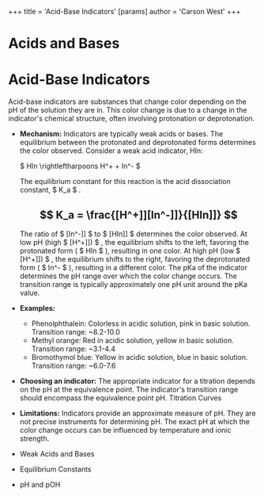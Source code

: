 +++
 title = 'Acid-Base Indicators'
[params]
	author = 'Carson West'
+++
# Acids and Bases
# Acid-Base Indicators

Acid-base indicators are substances that change color depending on the pH of the solution they are in.  This color change is due to a change in the indicator's chemical structure, often involving protonation or deprotonation.

* **Mechanism:**  Indicators are typically weak acids or bases.  The equilibrium between the protonated and deprotonated forms determines the color observed.  Consider a weak acid indicator, HIn:

   $ HIn \rightleftharpoons H^+ + In^- $ 

  The equilibrium constant for this reaction is the acid dissociation constant,  $ K_a $ .

  ##  $$ K_a = \frac{[H^+]][In^-]]}{[HIn]]} $$  
  The ratio of  $ [In^-]] $  to  $ [HIn]] $  determines the color observed.  At low pH (high  $ [H^+]]) $ , the equilibrium shifts to the left, favoring the protonated form ( $ HIn $ ), resulting in one color. At high pH (low  $ [H^+]]) $ , the equilibrium shifts to the right, favoring the deprotonated form ( $ In^- $ ), resulting in a different color. The pKa of the indicator determines the pH range over which the color change occurs.  The transition range is typically approximately one pH unit around the pKa value.


* **Examples:**

    * Phenolphthalein: Colorless in acidic solution, pink in basic solution.  Transition range: ~8.2-10.0
    * Methyl orange: Red in acidic solution, yellow in basic solution. Transition range: ~3.1-4.4
    * Bromothymol blue: Yellow in acidic solution, blue in basic solution. Transition range: ~6.0-7.6


* **Choosing an indicator:** The appropriate indicator for a titration depends on the pH at the equivalence point.  The indicator's transition range should encompass the equivalence point pH. Titration Curves


* **Limitations:** Indicators provide an approximate measure of pH. They are not precise instruments for determining pH.  The exact pH at which the color change occurs can be influenced by temperature and ionic strength.


* Weak Acids and Bases
* Equilibrium Constants
* pH and pOH

